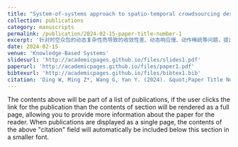 ```yaml
---
title: "System-of-systems approach to spatio-temporal crowdsourcing design using improved PPO algorithm based on an invalid action"
collection: publications
category: manuscripts
permalink: /publication/2024-02-15-paper-title-number-1
excerpt: '针对时空众包的动态复杂性而导致的收敛性差、动态响应慢、动作稀疏等问题，提出了一种基于无效动作掩蔽的改进近端策略优化IAM-IPPO算法，用于时空众包体系的智能设计，实现端到端的模型训练和动态方案输出。'
date: 2024-02-15
venue: 'Knowledge-Based Systems'
slidesurl: 'http://academicpages.github.io/files/slides1.pdf'
paperurl: 'http://academicpages.github.io/files/paper1.pdf'
bibtexurl: 'http://academicpages.github.io/files/bibtex1.bib'
citation: 'Ding W, Ming Z*, Wang G, Yan Y. (2024). &quot;Paper Title Number 1.&quot; <i>Knowledge-Based Systems</i>. 285: 111381.'
---
```

The contents above will be part of a list of publications, if the user clicks the link for the publication than the contents of section will be rendered as a full page, allowing you to provide more information about the paper for the reader. When publications are displayed as a single page, the contents of the above "citation" field will automatically be included below this section in a smaller font.
